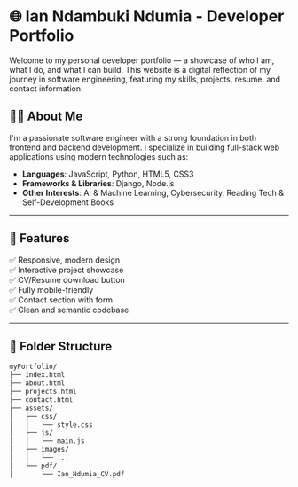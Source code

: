 # 🌐 Ian Ndambuki Ndumia - Developer Portfolio

Welcome to my personal developer portfolio — a showcase of who I am, what I do, and what I can build. This website is a digital reflection of my journey in software engineering, featuring my skills, projects, resume, and contact information.

## 👨‍💻 About Me

I'm a passionate software engineer with a strong foundation in both frontend and backend development. I specialize in building full-stack web applications using modern technologies such as:

- **Languages**: JavaScript, Python, HTML5, CSS3
- **Frameworks & Libraries**: Django, Node.js
- **Other Interests**: AI & Machine Learning, Cybersecurity, Reading Tech & Self-Development Books

---

## 🚀 Features

✅ Responsive, modern design  
✅ Interactive project showcase  
✅ CV/Resume download button  
✅ Fully mobile-friendly  
✅ Contact section with form  
✅ Clean and semantic codebase

---

## 📂 Folder Structure

```bash
myPortfolio/
├── index.html
├── about.html
├── projects.html
├── contact.html
├── assets/
│   ├── css/
│   │   └── style.css
│   ├── js/
│   │   └── main.js
│   ├── images/
│   │   └── ...
│   └── pdf/
│       └── Ian_Ndumia_CV.pdf

